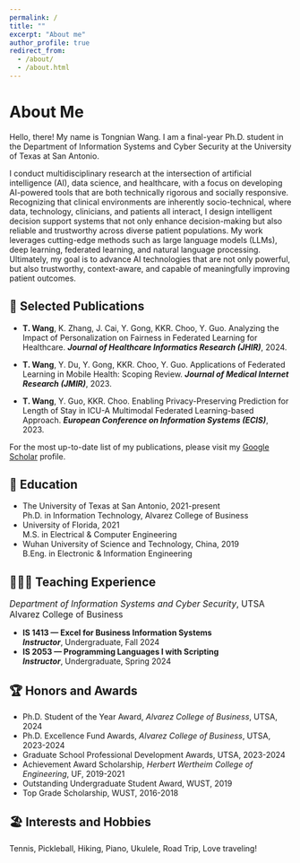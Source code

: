 ```yaml
---
permalink: /
title: ""
excerpt: "About me"
author_profile: true
redirect_from: 
  - /about/
  - /about.html
---
```

About Me
====
Hello, there! My name is Tongnian Wang. I am a final-year Ph.D. student in the Department of Information Systems and Cyber Security at the University of Texas at San Antonio. 

I conduct multidisciplinary research at the intersection of artificial intelligence (AI), data science, and healthcare, with a focus on developing AI-powered tools that are both technically rigorous and socially responsive. Recognizing that clinical environments are inherently socio-technical, where data, technology, clinicians, and patients all interact, I design intelligent decision support systems that not only enhance decision-making but also reliable and trustworthy across diverse patient populations. My work leverages cutting-edge methods such as large language models (LLMs), deep learning, federated learning, and natural language processing. Ultimately, my goal is to advance AI technologies that are not only powerful, but also trustworthy, context-aware, and capable of meaningfully improving patient outcomes. 

📝 Selected Publications
------
- **T. Wang**, K. Zhang, J. Cai, Y. Gong, KKR. Choo, Y. Guo.
    Analyzing the Impact of Personalization on Fairness in Federated Learning for Healthcare. ***Journal of Healthcare Informatics Research (JHIR)***, 2024. 

- **T. Wang**, Y. Du, Y. Gong, KKR. Choo, Y. Guo.
    Applications of Federated Learning in Mobile Health: Scoping Review. ***Journal of Medical Internet Research (JMIR)***, 2023.

- **T. Wang**, Y. Guo, KKR. Choo. 
    Enabling Privacy-Preserving Prediction for Length of Stay in ICU-A Multimodal Federated Learning-based Approach. ***European Conference on Information Systems (ECIS)***, 2023.

For the most up-to-date list of my publications, please visit my [Google Scholar](https://scholar.google.com/citations?user=lU1FVqQAAAAJ&hl=en) profile.

📖 Education
------

- The University of Texas at San Antonio, 2021-present  
     Ph.D. in Information Technology, Alvarez College of Business
- University of Florida, 2021  
     M.S. in Electrical & Computer Engineering
- Wuhan University of Science and Technology, China, 2019  
     B.Eng. in Electronic & Information Engineering

<!-- You can find my CV [here](http://tongnianw.github.io/files/CV_TW_utsa.pdf). -->

👩🏻‍🏫 Teaching Experience
------

<span style="font-size: 1.1em;">*Department of Information Systems and Cyber Security*, UTSA Alvarez College of Business</span>  
- **IS 1413 — Excel for Business Information Systems**  
     ***Instructor***, Undergraduate, Fall 2024  
- **IS 2053 — Programming Languages I with Scripting**  
     ***Instructor***, Undergraduate, Spring 2024  

🏆 Honors and Awards
------

- Ph.D. Student of the Year Award, *Alvarez College of Business*, UTSA, 2024
- Ph.D. Excellence Fund Awards, *Alvarez College of Business*, UTSA, 2023-2024
- Graduate School Professional Development Awards, UTSA, 2023-2024
- Achievement Award Scholarship, *Herbert Wertheim College of Engineering*, UF, 2019-2021
- Outstanding Undergraduate Student Award, WUST, 2019
- Top Grade Scholarship, WUST, 2016-2018

🏖️ Interests and Hobbies
------

Tennis, Pickleball, Hiking, Piano, Ukulele, Road Trip, Love traveling!